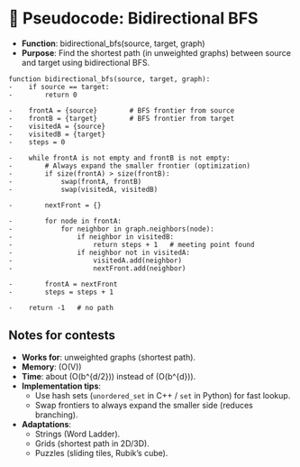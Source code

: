 # 📑 Pseudocode: Bidirectional BFS

- **Function**: bidirectional_bfs(source, target, graph)  
- **Purpose**: Find the shortest path (in unweighted graphs) between source and target using bidirectional BFS.

``` 
function bidirectional_bfs(source, target, graph):
-    if source == target:
-        return 0

-    frontA = {source}        # BFS frontier from source
-    frontB = {target}        # BFS frontier from target
-    visitedA = {source}
-    visitedB = {target}
-    steps = 0

-    while frontA is not empty and frontB is not empty:
-        # Always expand the smaller frontier (optimization)
-        if size(frontA) > size(frontB):
-            swap(frontA, frontB)
-            swap(visitedA, visitedB)

-        nextFront = {}

-        for node in frontA:
-            for neighbor in graph.neighbors(node):
-                if neighbor in visitedB:
-                    return steps + 1   # meeting point found
-                if neighbor not in visitedA:
-                    visitedA.add(neighbor)
-                    nextFront.add(neighbor)

-        frontA = nextFront
-        steps = steps + 1

-    return -1   # no path
```

## Notes for contests
- **Works for**: unweighted graphs (shortest path).
- **Memory**: \(O(V)\)
- **Time**: about \(O(b^{d/2})\) instead of \(O(b^{d})\).
- **Implementation tips**:
  - Use hash sets (`unordered_set` in C++ / `set` in Python) for fast lookup.
  - Swap frontiers to always expand the smaller side (reduces branching).
- **Adaptations**:
  - Strings (Word Ladder).
  - Grids (shortest path in 2D/3D).
  - Puzzles (sliding tiles, Rubik’s cube).
